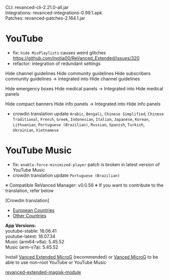 CLI: revanced-cli-2.21.0-all.jar  
Integrations: revanced-integrations-0.99.1.apk  
Patches: revanced-patches-2.164.1.jar  

YouTube
==
- fix: `hide MixPlaylists` causes weird glitches https://github.com/inotia00/ReVanced_Extended/issues/320
- refactor: integration of redundant settings

Hide channel guidelines
Hide community guidelines
Hide subscribers community guidelines
→ integrated into Hide channel guidelines

Hide emergency boxes
Hide medical panels
→ Integrated into Hide medical panels

Hide compact banners
Hide info panels
→ Integrated into Hide info panels

- crowdin translation update
`Arabic`, `Bengali`, `Chinese Simplified`, `Chinese Traditional`, `French`, `Greek`, `Indonesian`, `Italian`, `Japanese`, `Korean`, `Lithuanian`, `Portuguese (Brazilian)`, `Russian`, `Spanish`, `Turkish`, `Ukrainian`, `Vietnamese`


YouTube Music
==
- fix: `enable-force-minimized-player` patch is broken in latest version of YouTube Music
- crowdin translation update
`Portuguese (Brazilian)`


※ Compatible ReVanced Manager: v0.0.56
※ If you want to contribute to the translation, refer below

[Crowdin translation]
- [European Countries](https://crowdin.com/project/revancedextendedeu)
- [Other Countries](https://crowdin.com/project/revancedextended)
  
**App Versions:**  
youtube-stable: 18.06.41  
youtube-latest: 18.07.34  
Music (arm64-v8a): 5.45.52  
Music (arm-v7a): 5.45.52  

Install [Vanced Extended MicroG](https://github.com/inotia00/VancedMicroG/releases) (recommended) or [Vanced MicroG](https://github.com/TeamVanced/VancedMicroG/releases) to be able to use non-root YouTube or YouTube Music  

[revanced-extended-magisk-module](https://github.com/MatadorProBr/revanced-extended-magisk-module)  
